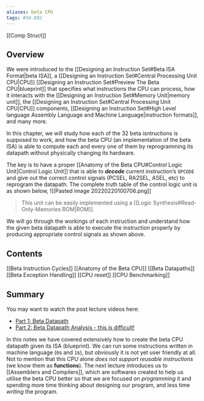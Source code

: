 ```yaml
---
aliases: beta CPU
tags: #50.002
---
```

[[Comp Struct]]
## Overview
We were introduced to the [[Designing an Instruction Set#Beta ISA Format|beta ISA]], a [[Designing an Instruction Set#Central Processing Unit CPU|CPU]] [[Designing an Instruction Set#Preview The Beta CPU|blueprint]] that specifies what instructions the CPU can process, how it interacts with the [[Designing an Instruction Set#Memory Unit|memory unit]], the [[Designing an Instruction Set#Central Processing Unit CPU|CPU]] components, [[Designing an Instruction Set#High Level language Assembly Language and Machine Language|instruction formats]], and many more.

In this chapter, we will study how each of the 32 beta isntructions is supposed to work, and how the beta CPU (an implementation of the beta ISA) is able to compute each and every one of them by reprogramming its datapath without physically changing its hardware.

The key is to have a proper [[Anatomy of the Beta CPU#Control Logic Unit|Control Logic Unit]] that is able to **_decode_** current instruction’s `OPCODE` and give out the correct control signals (PCSEL, RA2SEL, ASEL, etc) to reprogram the datapath. The complete truth table of the control logic unit is as shown below,
![[Pasted image 20220220100706.png]]
> This unit can be easily implemented using a [[Logic Synthesis#Read-Only-Memories ROM|ROM]].

We will go through the workings of each instruction and understand how the given beta datapath is able to execute the instruction properly by producing appropriate control signals as shown above.

## Contents
[[Beta Instruction Cycles]]
[[Anatomy of the Beta CPU]]
[[Beta Datapaths]]
[[Beta Exception Handling]]
[[CPU reset]]
[[CPU Benchmarking]]

## Summary
You may want to watch the post lecture videos here:

-   [Part 1: Beta Datapath](https://youtu.be/IXiSoP_0Kvc)
-   [Part 2: Beta Datapath Analysis - this is difficult!](https://youtu.be/4MmUEeAKmxc)

In this notes we have covered extensively how to create the beta CPU datapath given its ISA (blueprint). We can run some instructions written in machine language (`0`s and `1`s), but obviously it is not yet user friendly at all. Not to mention that this CPU alone _does not support reusable instructions_ (we know them as **functions**). The next lecture introduces us to [[Assemblers and Compilers]], which are softwares created to help us utilise the beta CPU better so that we are focused on _programming_ it and spending more time thinking about designing our program, and less time _writing_ the program.